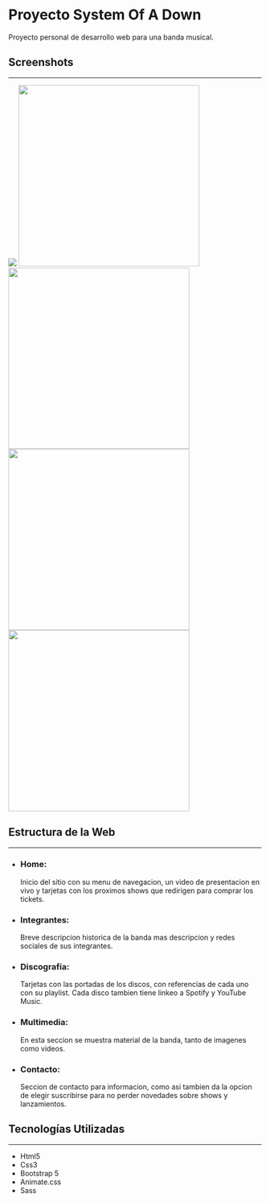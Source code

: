 <h1>Proyecto System Of A Down</h1>
<p>
    Proyecto personal de desarrollo web para una banda musical.
</p>

<h2>Screenshots</h2>
<hr>
<img src="https://proyecto-soad.000webhostapp.com/img/screen1366.jpg">
<img src="https://proyecto-soad.000webhostapp.com/img/screen1.png" heigth="730" width="360">
<img src="https://proyecto-soad.000webhostapp.com/img/screen6.png" heigth="730" width="360">
<img src="https://proyecto-soad.000webhostapp.com/img/screen3.png" heigth="730" width="360">
<img src="https://proyecto-soad.000webhostapp.com/img/screen4.png" heigth="730" width="360">

<h2>Estructura de la Web</h2>
<hr>
<ul>
    <li>
        <h3>Home:</h3> <span>Inicio del sitio con su menu de navegacion, un video de presentacion en vivo y tarjetas con los proximos shows que redirigen para comprar los tickets.</span>
    </li>
    <li>
        <h3>Integrantes:</h3> <span>Breve descripcion historica de la banda mas descripcion y redes sociales de sus integrantes.</span>
    </li>
    <li>
        <h3>Discografía:</h3> <span>Tarjetas con las portadas de los discos, con referencias de cada uno con su playlist. Cada disco tambien tiene linkeo a Spotify y YouTube Music.</span>
    </li>
    <li>
        <h3>Multimedia:</h3> <span>En esta seccion se muestra material de la banda, tanto de imagenes como videos.</span>
    </li>
    <li>
        <h3>Contacto:</h3> <span>Seccion de contacto para informacion, como asi tambien da la opcion de elegir suscribirse para no perder novedades sobre shows y lanzamientos.</span>
    </li>
</ul>

<h2>Tecnologías Utilizadas</h2>
<hr>
<ul>
    <li>Html5</li>
    <li>Css3</li>
    <li>Bootstrap 5</li>
    <li>Animate.css</li>
    <li>Sass</li>
</ul>